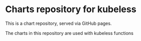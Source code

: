 # Charts repository for kubeless

This is a chart repository, served via GitHub pages.

The charts in this repository are used with kubeless functions
